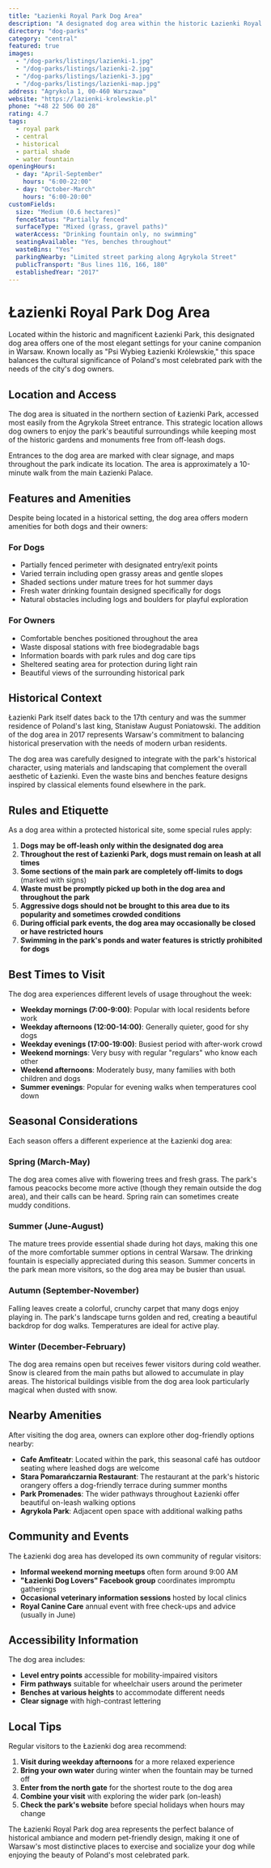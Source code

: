 ```yaml
---
title: "Łazienki Royal Park Dog Area"
description: "A designated dog area within the historic Łazienki Royal Park, offering a beautiful setting for your dog to exercise and socialize in central Warsaw."
directory: "dog-parks"
category: "central"
featured: true
images: 
  - "/dog-parks/listings/lazienki-1.jpg"
  - "/dog-parks/listings/lazienki-2.jpg"
  - "/dog-parks/listings/lazienki-3.jpg"
  - "/dog-parks/listings/lazienki-map.jpg"
address: "Agrykola 1, 00-460 Warszawa"
website: "https://lazienki-krolewskie.pl"
phone: "+48 22 506 00 28"
rating: 4.7
tags:
  - royal park
  - central
  - historical
  - partial shade
  - water fountain
openingHours:
  - day: "April-September"
    hours: "6:00-22:00"
  - day: "October-March"
    hours: "6:00-20:00"
customFields:
  size: "Medium (0.6 hectares)"
  fenceStatus: "Partially fenced"
  surfaceType: "Mixed (grass, gravel paths)"
  waterAccess: "Drinking fountain only, no swimming"
  seatingAvailable: "Yes, benches throughout"
  wasteBins: "Yes"
  parkingNearby: "Limited street parking along Agrykola Street"
  publicTransport: "Bus lines 116, 166, 180"
  establishedYear: "2017"
---
```


# Łazienki Royal Park Dog Area

Located within the historic and magnificent Łazienki Park, this designated dog area offers one of the most elegant settings for your canine companion in Warsaw. Known locally as "Psi Wybieg Łazienki Królewskie," this space balances the cultural significance of Poland's most celebrated park with the needs of the city's dog owners.

## Location and Access

The dog area is situated in the northern section of Łazienki Park, accessed most easily from the Agrykola Street entrance. This strategic location allows dog owners to enjoy the park's beautiful surroundings while keeping most of the historic gardens and monuments free from off-leash dogs.

Entrances to the dog area are marked with clear signage, and maps throughout the park indicate its location. The area is approximately a 10-minute walk from the main Łazienki Palace.

## Features and Amenities

Despite being located in a historical setting, the dog area offers modern amenities for both dogs and their owners:

### For Dogs
- Partially fenced perimeter with designated entry/exit points
- Varied terrain including open grassy areas and gentle slopes
- Shaded sections under mature trees for hot summer days
- Fresh water drinking fountain designed specifically for dogs
- Natural obstacles including logs and boulders for playful exploration

### For Owners
- Comfortable benches positioned throughout the area
- Waste disposal stations with free biodegradable bags
- Information boards with park rules and dog care tips
- Sheltered seating area for protection during light rain
- Beautiful views of the surrounding historical park

## Historical Context

Łazienki Park itself dates back to the 17th century and was the summer residence of Poland's last king, Stanisław August Poniatowski. The addition of the dog area in 2017 represents Warsaw's commitment to balancing historical preservation with the needs of modern urban residents.

The dog area was carefully designed to integrate with the park's historical character, using materials and landscaping that complement the overall aesthetic of Łazienki. Even the waste bins and benches feature designs inspired by classical elements found elsewhere in the park.

## Rules and Etiquette

As a dog area within a protected historical site, some special rules apply:

1. **Dogs may be off-leash only within the designated dog area**
2. **Throughout the rest of Łazienki Park, dogs must remain on leash at all times**
3. **Some sections of the main park are completely off-limits to dogs** (marked with signs)
4. **Waste must be promptly picked up both in the dog area and throughout the park**
5. **Aggressive dogs should not be brought to this area due to its popularity and sometimes crowded conditions**
6. **During official park events, the dog area may occasionally be closed or have restricted hours**
7. **Swimming in the park's ponds and water features is strictly prohibited for dogs**

## Best Times to Visit

The dog area experiences different levels of usage throughout the week:

- **Weekday mornings (7:00-9:00)**: Popular with local residents before work
- **Weekday afternoons (12:00-14:00)**: Generally quieter, good for shy dogs
- **Weekday evenings (17:00-19:00)**: Busiest period with after-work crowd
- **Weekend mornings**: Very busy with regular "regulars" who know each other
- **Weekend afternoons**: Moderately busy, many families with both children and dogs
- **Summer evenings**: Popular for evening walks when temperatures cool down

## Seasonal Considerations

Each season offers a different experience at the Łazienki dog area:

### Spring (March-May)
The dog area comes alive with flowering trees and fresh grass. The park's famous peacocks become more active (though they remain outside the dog area), and their calls can be heard. Spring rain can sometimes create muddy conditions.

### Summer (June-August)
The mature trees provide essential shade during hot days, making this one of the more comfortable summer options in central Warsaw. The drinking fountain is especially appreciated during this season. Summer concerts in the park mean more visitors, so the dog area may be busier than usual.

### Autumn (September-November)
Falling leaves create a colorful, crunchy carpet that many dogs enjoy playing in. The park's landscape turns golden and red, creating a beautiful backdrop for dog walks. Temperatures are ideal for active play.

### Winter (December-February)
The dog area remains open but receives fewer visitors during cold weather. Snow is cleared from the main paths but allowed to accumulate in play areas. The historical buildings visible from the dog area look particularly magical when dusted with snow.

## Nearby Amenities

After visiting the dog area, owners can explore other dog-friendly options nearby:

- **Cafe Amfiteatr**: Located within the park, this seasonal café has outdoor seating where leashed dogs are welcome
- **Stara Pomarańczarnia Restaurant**: The restaurant at the park's historic orangery offers a dog-friendly terrace during summer months
- **Park Promenades**: The wider pathways throughout Łazienki offer beautiful on-leash walking options
- **Agrykola Park**: Adjacent open space with additional walking paths

## Community and Events

The Łazienki dog area has developed its own community of regular visitors:

- **Informal weekend morning meetups** often form around 9:00 AM
- **"Łazienki Dog Lovers" Facebook group** coordinates impromptu gatherings
- **Occasional veterinary information sessions** hosted by local clinics
- **Royal Canine Care** annual event with free check-ups and advice (usually in June)

## Accessibility Information

The dog area includes:
- **Level entry points** accessible for mobility-impaired visitors
- **Firm pathways** suitable for wheelchair users around the perimeter
- **Benches at various heights** to accommodate different needs
- **Clear signage** with high-contrast lettering

## Local Tips

Regular visitors to the Łazienki dog area recommend:

1. **Visit during weekday afternoons** for a more relaxed experience
2. **Bring your own water** during winter when the fountain may be turned off
3. **Enter from the north gate** for the shortest route to the dog area
4. **Combine your visit** with exploring the wider park (on-leash)
5. **Check the park's website** before special holidays when hours may change

The Łazienki Royal Park dog area represents the perfect balance of historical ambiance and modern pet-friendly design, making it one of Warsaw's most distinctive places to exercise and socialize your dog while enjoying the beauty of Poland's most celebrated park.